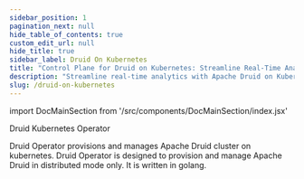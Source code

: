 ```yaml
---
sidebar_position: 1
pagination_next: null
hide_table_of_contents: true
custom_edit_url: null
hide_title: true
sidebar_label: Druid On Kubernetes
title: "Control Plane for Druid on Kubernetes: Streamline Real-Time Analytics"
description: "Streamline real-time analytics with Apache Druid on Kubernetes using DataInfra.io's Control Plane. Access comprehensive documentation and optimize your data processing and analysis capabilities for efficient infrastructure management."
slug: /druid-on-kubernetes
---
```


import DocMainSection from '/src/components/DocMainSection/index.jsx'

<DocMainSection>

Druid Kubernetes <Purple>Operator</Purple>

Druid Operator provisions and manages Apache Druid cluster on kubernetes. Druid Operator is designed to provision and manage Apache Druid in distributed mode only. It is written in golang.

</DocMainSection>
